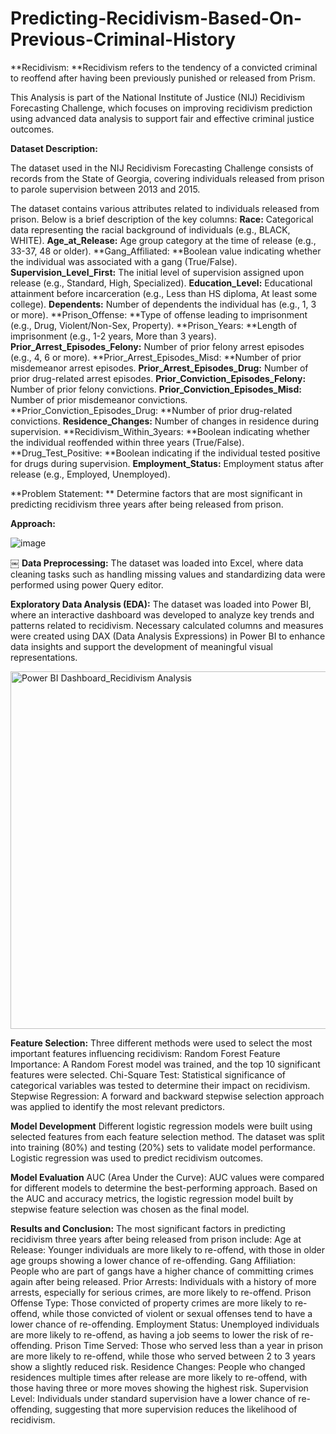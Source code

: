 # Predicting-Recidivism-Based-On-Previous-Criminal-History

**Recidivism: **Recidivism refers to the tendency of a convicted criminal to reoffend after having been previously punished or released from Prism.

This Analysis is part of the National Institute of Justice (NIJ) Recidivism Forecasting Challenge, which focuses on improving recidivism prediction using advanced data analysis to support fair and effective criminal justice outcomes.

**Dataset Description:**

The dataset used in the NIJ Recidivism Forecasting Challenge consists of records from the State of Georgia, covering individuals released from prison to parole supervision between 2013 and 2015. 

The dataset contains  various attributes related to individuals released from prison. Below is a brief description of the key columns:
**Race:** Categorical data representing the racial background of individuals (e.g., BLACK, WHITE).
**Age_at_Release:** Age group category at the time of release (e.g., 33-37, 48 or older).
**Gang_Affiliated: **Boolean value indicating whether the individual was associated with a gang (True/False).
**Supervision_Level_First:** The initial level of supervision assigned upon release (e.g., Standard, High, Specialized).
**Education_Level:** Educational attainment before incarceration (e.g., Less than HS diploma, At least some college).
**Dependents:** Number of dependents the individual has (e.g., 1, 3 or more).
**Prison_Offense: **Type of offense leading to imprisonment (e.g., Drug, Violent/Non-Sex, Property).
**Prison_Years: **Length of imprisonment (e.g., 1-2 years, More than 3 years).
**Prior_Arrest_Episodes_Felony:** Number of prior felony arrest episodes (e.g., 4, 6 or more).
**Prior_Arrest_Episodes_Misd: **Number of prior misdemeanor arrest episodes.
**Prior_Arrest_Episodes_Drug:** Number of prior drug-related arrest episodes.
**Prior_Conviction_Episodes_Felony:** Number of prior felony convictions.
**Prior_Conviction_Episodes_Misd:** Number of prior misdemeanor convictions.
**Prior_Conviction_Episodes_Drug: **Number of prior drug-related convictions.
**Residence_Changes:** Number of changes in residence during supervision.
**Recidivism_Within_3years: **Boolean indicating whether the individual reoffended within three years (True/False).
**Drug_Test_Positive: **Boolean indicating if the individual tested positive for drugs during supervision.
**Employment_Status:** Employment status after release (e.g., Employed, Unemployed).

**Problem Statement: **
Determine factors that are most significant in predicting recidivism three years after being released from prison.

**Approach:**

![image](https://github.com/user-attachments/assets/bcdc1387-6d8f-4574-aaad-c47e2f90cca8)

￼
**Data Preprocessing:**
The dataset was loaded into Excel, where data cleaning tasks such as handling missing values and standardizing data were performed using power Query editor.

**Exploratory Data Analysis (EDA):**
The dataset was loaded into Power BI, where an interactive dashboard was developed to analyze key trends and patterns related to recidivism. 
Necessary calculated columns and measures were created using DAX (Data Analysis Expressions) in Power BI to enhance data insights and support the development of meaningful visual representations.

<img width="572" alt="Power BI Dashboard_Recidivism Analysis" src="https://github.com/user-attachments/assets/febf1048-8de4-42fc-817d-c326f0ce7cac" />


**Feature Selection:**
Three different methods were used to select the most important features influencing recidivism:
Random Forest Feature Importance: A Random Forest model was trained, and the top 10 significant features were selected.
Chi-Square Test: Statistical significance of categorical variables was tested to determine their impact on recidivism.
Stepwise Regression: A forward and backward stepwise selection approach was applied to identify the most relevant predictors.

**Model Development**
Different logistic regression models were built using selected features from each feature selection method.
The dataset was split into training (80%) and testing (20%) sets to validate model performance.
Logistic regression was used to predict recidivism outcomes.

**Model Evaluation**
AUC (Area Under the Curve): AUC values were compared for different models to determine the best-performing approach.
Based on the AUC and accuracy metrics, the logistic regression model built by stepwise feature selection was chosen as the final model.

**Results and Conclusion:**
The most significant factors in predicting recidivism three years after being released from prison include:
Age at Release: Younger individuals are more likely to re-offend, with those in older age groups showing a lower chance of re-offending.
Gang Affiliation: People who are part of gangs have a higher chance of committing crimes again after being released.
Prior Arrests: Individuals with a history of more arrests, especially for serious crimes, are more likely to re-offend.
Prison Offense Type: Those convicted of property crimes are more likely to re-offend, while those convicted of violent or sexual offenses tend to have a lower chance of re-offending.
Employment Status: Unemployed individuals are more likely to re-offend, as having a job seems to lower the risk of re-offending.
Prison Time Served: Those who served less than a year in prison are more likely to re-offend, while those who served between 2 to 3 years show a slightly reduced risk.
Residence Changes: People who changed residences multiple times after release are more likely to re-offend, with those having three or more moves showing the highest risk.
Supervision Level: Individuals under standard supervision have a lower chance of re-offending, suggesting that more supervision reduces the likelihood of recidivism.


